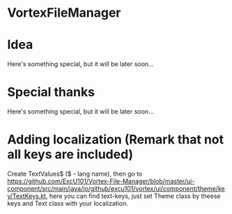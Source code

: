 # VortexFileManager

# Idea
Here's something special, but it will be later soon...

# Special thanks
Here's something special, but it will be later soon...

# Adding localization (Remark that not all keys are included) 
Create TextValues$ ($ - lang name), then go to https://github.com/ExcU101/Vortex-File-Manager/blob/master/ui-component/src/main/java/io/github/excu101/vortex/ui/component/theme/key/TextKeys.kt, here you can find text-keys, just set Theme class by theese keys and Text class with your localization.
